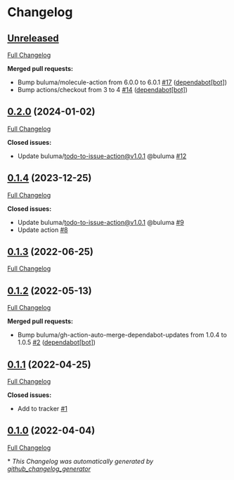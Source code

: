 # Changelog

## [Unreleased](https://github.com/buluma/ansible-role-rpmfusion/tree/HEAD)

[Full Changelog](https://github.com/buluma/ansible-role-rpmfusion/compare/0.2.0...HEAD)

**Merged pull requests:**

- Bump buluma/molecule-action from 6.0.0 to 6.0.1 [\#17](https://github.com/buluma/ansible-role-rpmfusion/pull/17) ([dependabot[bot]](https://github.com/apps/dependabot))
- Bump actions/checkout from 3 to 4 [\#14](https://github.com/buluma/ansible-role-rpmfusion/pull/14) ([dependabot[bot]](https://github.com/apps/dependabot))

## [0.2.0](https://github.com/buluma/ansible-role-rpmfusion/tree/0.2.0) (2024-01-02)

[Full Changelog](https://github.com/buluma/ansible-role-rpmfusion/compare/0.1.4...0.2.0)

**Closed issues:**

- Update buluma/todo-to-issue-action@v1.0.1 @buluma [\#12](https://github.com/buluma/ansible-role-rpmfusion/issues/12)

## [0.1.4](https://github.com/buluma/ansible-role-rpmfusion/tree/0.1.4) (2023-12-25)

[Full Changelog](https://github.com/buluma/ansible-role-rpmfusion/compare/0.1.3...0.1.4)

**Closed issues:**

- Update buluma/todo-to-issue-action@v1.0.1 @buluma [\#9](https://github.com/buluma/ansible-role-rpmfusion/issues/9)
- Update action [\#8](https://github.com/buluma/ansible-role-rpmfusion/issues/8)

## [0.1.3](https://github.com/buluma/ansible-role-rpmfusion/tree/0.1.3) (2022-06-25)

[Full Changelog](https://github.com/buluma/ansible-role-rpmfusion/compare/0.1.2...0.1.3)

## [0.1.2](https://github.com/buluma/ansible-role-rpmfusion/tree/0.1.2) (2022-05-13)

[Full Changelog](https://github.com/buluma/ansible-role-rpmfusion/compare/0.1.1...0.1.2)

**Merged pull requests:**

- Bump buluma/gh-action-auto-merge-dependabot-updates from 1.0.4 to 1.0.5 [\#2](https://github.com/buluma/ansible-role-rpmfusion/pull/2) ([dependabot[bot]](https://github.com/apps/dependabot))

## [0.1.1](https://github.com/buluma/ansible-role-rpmfusion/tree/0.1.1) (2022-04-25)

[Full Changelog](https://github.com/buluma/ansible-role-rpmfusion/compare/0.1.0...0.1.1)

**Closed issues:**

- Add to tracker [\#1](https://github.com/buluma/ansible-role-rpmfusion/issues/1)

## [0.1.0](https://github.com/buluma/ansible-role-rpmfusion/tree/0.1.0) (2022-04-04)

[Full Changelog](https://github.com/buluma/ansible-role-rpmfusion/compare/efb825fbd135042122f01d8c8e26d11785a09fd0...0.1.0)



\* *This Changelog was automatically generated by [github_changelog_generator](https://github.com/github-changelog-generator/github-changelog-generator)*
